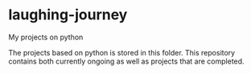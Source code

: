 # laughing-journey
My projects on python

The projects based on python is stored in this
folder. This repository contains both currently
ongoing as well as projects that are completed.
